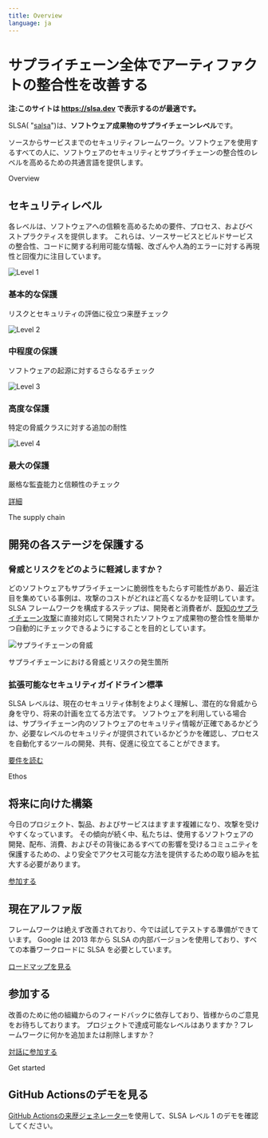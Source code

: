 ```yaml
---
title: Overview
language: ja
---
```

# サプライチェーン全体でアーティファクトの整合性を改善する

<!--{% if false %}-->

**注:このサイトは https://slsa.dev で表示するのが最適です。**

<!--{% endif %}-->

<span class="subtitle">

SLSA( "[salsa](https://www.google.com/search?q=how+to+pronounce+salsa)")は、**ソフトウェア成果物のサプライチェーンレベル**です。

ソースからサービスまでのセキュリティフレームワーク。ソフトウェアを使用するすべての人に、ソフトウェアのセキュリティとサプライチェーンの整合性のレベルを高めるための共通言語を提供します。

</span>

<!-- Levels overview -->
<section class="breakout">

<div class="wrapper">
<span class="subtitle flushed">Overview</span>

## セキュリティレベル

各レベルは、ソフトウェアへの信頼を高めるための要件、プロセス、およびベストプラクティスを提供します。
これらは、ソースサービスとビルドサービスの整合性、コードに関する利用可能な情報、改ざんや人為的エラーに対する再現性と回復力に注目しています。

<div class="level-icons m-b-l m-t-xl">

<div class="level">

<div class="level-badge">

![Level 1](../../images/levelBadge1.svg)

</div>

### 基本的な保護

リスクとセキュリティの評価に役立つ来歴チェック

</div>

<div class="level">

<div class="level-badge">

![Level 2](../../images/levelBadge2.svg)

</div>

### 中程度の保護

ソフトウェアの起源に対するさらなるチェック

</div>

<div class="level">

<div class="level-badge">

![Level 3](../../images/levelBadge3.svg)

</div>

### 高度な保護

特定の脅威クラスに対する追加の耐性

</div>
<div class="level">

<div class="level-badge">

![Level 4](../../images/levelBadge4.svg)

</div>

### 最大の保護

厳格な監査能力と信頼性のチェック

</div>

</div>

<div class="buttons-horizontal">

<div class="pseudo-button">

[詳細](levels.md)

</div>

</div>

</div>

</section>

</section>

<!-- Supply chain diagram -->
<section class="content-block">
<span class="subtitle flushed">The supply chain</span>

## 開発の各ステージを保護する

<div class="m-b-l">

### 脅威とリスクをどのように軽減しますか？

どのソフトウェアもサプライチェーンに脆弱性をもたらす可能性があり、最近注目を集めている事例は、攻撃のコストがどれほど高くなるかを証明しています。
SLSA フレームワークを構成するステップは、開発者と消費者が、[既知のサプライチェーン攻撃](levels.md#threats)に直接対応して開発されたソフトウェア成果物の整合性を簡単かつ自動的にチェックできるようにすることを目的としています。

</div>

<!-- System threats diagram -->
<div class="diagram-wrapper">

<div class="diagram">

![サプライチェーンの脅威](../../images/supply-chain-threats.svg)

</div>

<div class="annotation m-t-s">
サプライチェーンにおける脅威とリスクの発生箇所
</div>

</div>

<div class="m-t-xl">

### 拡張可能なセキュリティガイドライン標準

SLSA レベルは、現在のセキュリティ体制をよりよく理解し、潜在的な脅威から身を守り、将来の計画を立てる方法です。
ソフトウェアを利用している場合は、サプライチェーン内のソフトウェアのセキュリティ情報が正確であるかどうか、必要なレベルのセキュリティが提供されているかどうかを確認し、プロセスを自動化するツールの開発、共有、促進に役立てることができます。

<div class="pseudo-button m-t-l">

[要件を読む](requirements.md)

</div>

</div>

</section>
<!-- Future -->
<section class="breakout">

<div class="wrapper">
<span class="subtitle flushed">Ethos</span>

## 将来に向けた構築

<span class="subtitle">
今日のプロジェクト、製品、およびサービスはますます複雑になり、攻撃を受けやすくなっています。
その傾向が続く中、私たちは、使用するソフトウェアの開発、配布、消費、およびその背後にあるすべての影響を受けるコミュニティを保護するための、より安全でアクセス可能な方法を提供するための取り組みを拡大する必要があります。
</span>

<div class="pseudo-button m-t-l">

[参加する](getinvolved.md)

</div>

</div>

</section>

<!-- Two column wrap-up -->
<section class="col-2 content-block">
<span>

## 現在アルファ版

フレームワークは絶えず改善されており、今では試してテストする準備ができています。
Google は 2013 年から SLSA の内部バージョンを使用しており、すべての本番ワークロードに SLSA を必要としています。

<div class="pseudo-button m-t-l">

[ロードマップを見る](roadmap.md)

</div>
</span>

<span>

## 参加する

改善のために他の組織からのフィードバックに依存しており、皆様からのご意見をお待ちしております。
プロジェクトで達成可能なレベルはありますか？フレームワークに何かを追加または削除しますか？

<div class="pseudo-button m-t-l">

[対話に参加する](getinvolved.md)

</div>

</span>
</section>

<!-- Future -->
<section class="breakout">

<div class="wrapper">
<span class="subtitle flushed">Get started</span>

## GitHub Actionsのデモを見る

[GitHub Actionsの来歴ジェネレーター](https://github.com/slsa-framework/github-actions-demo)を使用して、SLSA レベル 1 のデモを確認してください。

</div>

</section>
